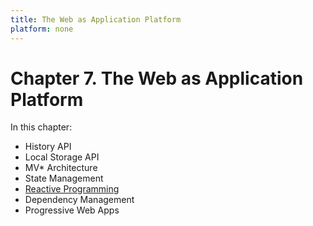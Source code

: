 ```yaml
---
title: The Web as Application Platform
platform: none
---
```


# Chapter 7. The Web as Application Platform

In this chapter:

- History API
- Local Storage API
- MV\* Architecture
- State Management
- [Reactive Programming](./reactive)
- Dependency Management
- Progressive Web Apps
